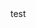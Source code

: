 
 <meta  name="hosting-dcv"  content="30a38de075f8d94f05f085d4f678989c-d59c088451b79d97c1574347ff168019">
test

